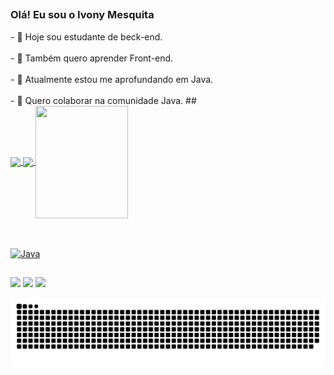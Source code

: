 ##
<h3>Olá! Eu sou o Ivony Mesquita</h3>
-  🚀  Hoje sou estudante de beck-end.
<br><br>
-  📒  Também quero aprender Front-end.
<br><br>
-  🌱  Atualmente estou me aprofundando em Java.
<br><br>
-  👀  Quero colaborar na comunidade Java.
##

<div>
  <a href="https://github.com/settings/profile">
  <img height="180em"   align="center" src="https://github-readme-stats.vercel.app/api?username=Netobleu&show_icons=true&theme=react&include_all_commits=true&count_private=true"/>
  <img height="180em"  align="center" src="https://github-readme-stats.vercel.app/api/top-langs/?username=Netobleu&layout=compact&langs_count=7&theme=react" />

  <img align="center" width="148" height="180" src="https://media1.tenor.com/images/68e8337fb4eb7e40645d832c64762a8b/tenor.gif?itemid=19443613">
</div>

##
<div style="display: inline_block"><br>
  <img align="center" alt="Java" height="60" width="40" <img src="https://cdn.jsdelivr.net/gh/devicons/devicon/icons/java/java-plain.svg" />
</div>

##

<div> 
  
  <a href="https://www.instagram.com/ivonymneto/" target="_blank"><img src="https://img.shields.io/badge/-Instagram-%23E4405F?style=for-the-badge&logo=instagram&logoColor=white" target="_blank"></a>
  <a href="https://www.linkedin.com/in/ivony-mesquita-47a729241/" target="_blank"><img src="https://img.shields.io/badge/-LinkedIn-%230077B5?style=for-the-badge&logo=linkedin&logoColor=white" target="_blank"></a> 
  <a href="https://github.com/Netobleu" target="_blank"><img src="https://img.shields.io/badge/GitHub-100000?style=for-the-badge&logo=github&logoColor=white"  target="_blank"></a>

  ![Snake animation](https://github.com/ellen2121/ellen2121/blob/output/github-contribution-grid-snake.svg)
</div>

